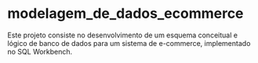 # modelagem_de_dados_ecommerce
Este projeto consiste no desenvolvimento de um esquema conceitual e lógico de banco de dados para um sistema de e-commerce, implementado no SQL Workbench.
